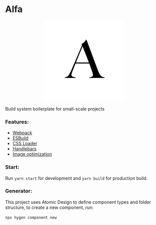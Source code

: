 # Alfa

<p align="center">
    <img src="https://raw.githubusercontent.com/giuliandrimba/alfa/master/public/logo.png" alt="Alfa" />
</p>


Build system boilerplate for small-scale projects

### __Features:__

* [Webpack](https://webpack.js.org/)
* [ESBuild](https://github.com/evanw/esbuild)
* [CSS Loader](https://webpack.js.org/loaders/css-loader/)
* [Handlebars](https://handlebarsjs.com/)
* [Image optimization](https://github.com/Klathmon/imagemin-webpack-plugin)

### __Start:__

Run `yarn start` for development and `yarn build` for production build.

### __Generator:__

This project uses Atomic Design to define component types and folder structure, to create a new component, run:

`npx hygen component new`
